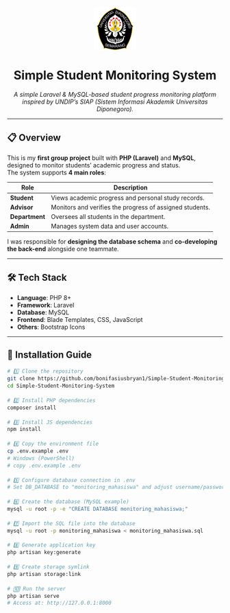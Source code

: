 <div align="center">
  <img src="public/asset/img/logo-undip.png" alt="Logo UNDIP" width="100" />
  <h1>Simple Student Monitoring System</h1>
  <p><i>A simple Laravel & MySQL-based student progress monitoring platform inspired by UNDIP’s SIAP (Sistem Informasi Akademik Universitas Diponegoro).</i></p>
</div>

---

## 📋 Overview

This is my **first group project** built with **PHP (Laravel)** and **MySQL**, designed to monitor students’ academic progress and status.  
The system supports **4 main roles**:

| Role          | Description |
|---------------|-------------|
| **Student**   | Views academic progress and personal study records. |
| **Advisor**   | Monitors and verifies the progress of assigned students. |
| **Department**| Oversees all students in the department. |
| **Admin**     | Manages system data and user accounts. |

I was responsible for **designing the database schema** and **co-developing the back-end** alongside one teammate.

---

## 🛠️ Tech Stack

- **Language**: PHP 8+
- **Framework**: Laravel
- **Database**: MySQL
- **Frontend**: Blade Templates, CSS, JavaScript
- **Others**: Bootstrap Icons

---

## 🚀 Installation Guide

```bash
# 1️⃣ Clone the repository
git clone https://github.com/bonifasiusbryan1/Simple-Student-Monitoring-System.git
cd Simple-Student-Monitoring-System

# 2️⃣ Install PHP dependencies
composer install

# 3️⃣ Install JS dependencies
npm install

# 4️⃣ Copy the environment file
cp .env.example .env
# Windows (PowerShell)
# copy .env.example .env

# 5️⃣ Configure database connection in .env
# Set DB_DATABASE to "monitoring_mahasiswa" and adjust username/password

# 6️⃣ Create the database (MySQL example)
mysql -u root -p -e "CREATE DATABASE monitoring_mahasiswa;"

# 7️⃣ Import the SQL file into the database
mysql -u root -p monitoring_mahasiswa < monitoring_mahasiswa.sql

# 8️⃣ Generate application key
php artisan key:generate

# 9️⃣ Create storage symlink
php artisan storage:link

# 🔟 Run the server
php artisan serve
# Access at: http://127.0.0.1:8000
